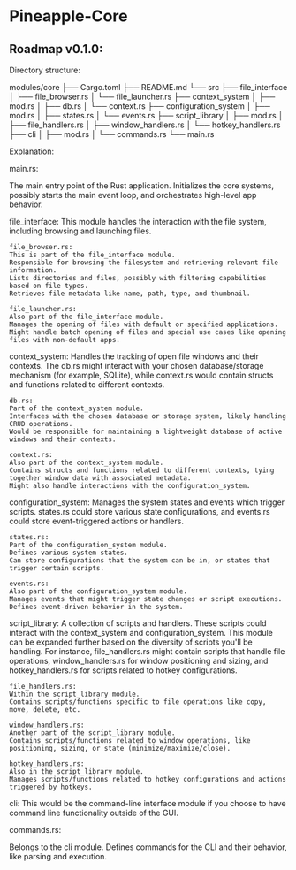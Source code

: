 # Pineapple-Core

## Roadmap v0.1.0:
Directory structure:

modules/core
├── Cargo.toml
├── README.md
└── src
    ├── file_interface
    │   ├── file_browser.rs
    │   └── file_launcher.rs
    ├── context_system
    │   ├── mod.rs
    │   ├── db.rs
    │   └── context.rs
    ├── configuration_system
    │   ├── mod.rs
    │   ├── states.rs
    │   └── events.rs
    ├── script_library
    │   ├── mod.rs
    │   ├── file_handlers.rs
    │   ├── window_handlers.rs
    │   └── hotkey_handlers.rs
    ├── cli
    │   ├── mod.rs
    │   └── commands.rs
    └── main.rs


Explanation:

main.rs:

The main entry point of the Rust application.
Initializes the core systems, possibly starts the main event loop, and orchestrates high-level app behavior.

file_interface: This module handles the interaction with the file system, including browsing and launching files.

    file_browser.rs:
    This is part of the file_interface module.
    Responsible for browsing the filesystem and retrieving relevant file information.
    Lists directories and files, possibly with filtering capabilities based on file types.
    Retrieves file metadata like name, path, type, and thumbnail.

    file_launcher.rs:
    Also part of the file_interface module.
    Manages the opening of files with default or specified applications.
    Might handle batch opening of files and special use cases like opening files with non-default apps.

context_system: Handles the tracking of open file windows and their contexts. The db.rs might interact with your chosen database/storage mechanism (for example, SQLite), while context.rs would contain structs and functions related to different contexts.

    db.rs:
    Part of the context_system module.
    Interfaces with the chosen database or storage system, likely handling CRUD operations.
    Would be responsible for maintaining a lightweight database of active windows and their contexts.

    context.rs:
    Also part of the context_system module.
    Contains structs and functions related to different contexts, tying together window data with associated metadata.
    Might also handle interactions with the configuration_system.


configuration_system: Manages the system states and events which trigger scripts. states.rs could store various state configurations, and events.rs could store event-triggered actions or handlers.

    states.rs:
    Part of the configuration_system module.
    Defines various system states.
    Can store configurations that the system can be in, or states that trigger certain scripts.
    
    events.rs:
    Also part of the configuration_system module.
    Manages events that might trigger state changes or script executions.
    Defines event-driven behavior in the system.


script_library: A collection of scripts and handlers. These scripts could interact with the context_system and configuration_system. This module can be expanded further based on the diversity of scripts you'll be handling. For instance, file_handlers.rs might contain scripts that handle file operations, window_handlers.rs for window positioning and sizing, and hotkey_handlers.rs for scripts related to hotkey configurations.

    file_handlers.rs:
    Within the script_library module.
    Contains scripts/functions specific to file operations like copy, move, delete, etc.
    
    window_handlers.rs:
    Another part of the script_library module.
    Contains scripts/functions related to window operations, like positioning, sizing, or state (minimize/maximize/close).

    hotkey_handlers.rs:
    Also in the script_library module.
    Manages scripts/functions related to hotkey configurations and actions triggered by hotkeys.

cli: This would be the command-line interface module if you choose to have command line functionality outside of the GUI.


commands.rs:

Belongs to the cli module.
Defines commands for the CLI and their behavior, like parsing and execution.
